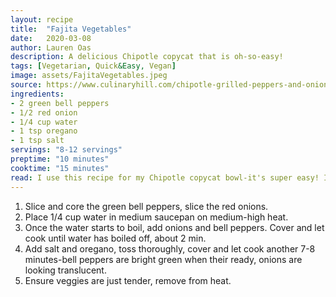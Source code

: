 ```yaml
---
layout: recipe
title:  "Fajita Vegetables"
date:   2020-03-08
author: Lauren Oas
description: A delicious Chipotle copycat that is oh-so-easy!
tags: [Vegetarian, Quick&Easy, Vegan]
image: assets/FajitaVegetables.jpeg
source: https://www.culinaryhill.com/chipotle-grilled-peppers-and-onions/#_a5y_p=1479683
ingredients:
- 2 green bell peppers
- 1/2 red onion
- 1/4 cup water
- 1 tsp oregano
- 1 tsp salt
servings: "8-12 servings"
preptime: "10 minutes"
cooktime: "15 minutes"
read: I use this recipe for my Chipotle copycat bowl-it's super easy! It works well when camping for our chicken tacos as well. It's important to remove from heat as soon as they're cooked through, as the veggies will continue to cook-and these veggies easily overcook! You can use yellow or red bell peppers, but they tend to be more sweet, which is not my preference. 
---
```

1. Slice and core the green bell peppers, slice the red onions. 
2. Place 1/4 cup water in medium saucepan on medium-high heat. 
3. Once the water starts to boil, add onions and bell peppers. Cover and let cook until water has boiled off, about 2 min. 
4. Add salt and oregano, toss thoroughly, cover and let cook another 7-8 minutes-bell peppers are bright green when their ready, onions are looking translucent. 
5. Ensure veggies are just tender, remove from heat.